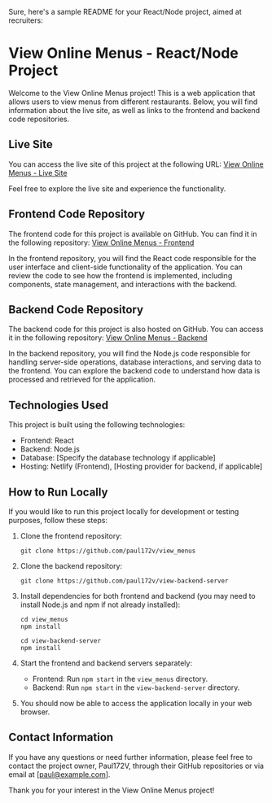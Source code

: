 Sure, here's a sample README for your React/Node project, aimed at recruiters:

# View Online Menus - React/Node Project

Welcome to the View Online Menus project! This is a web application that allows users to view menus from different restaurants. Below, you will find information about the live site, as well as links to the frontend and backend code repositories.

## Live Site

You can access the live site of this project at the following URL:
[View Online Menus - Live Site](https://172v-view-online-menus.netlify.app/)

Feel free to explore the live site and experience the functionality.

## Frontend Code Repository

The frontend code for this project is available on GitHub. You can find it in the following repository:
[View Online Menus - Frontend](https://github.com/paul172v/view_menus)

In the frontend repository, you will find the React code responsible for the user interface and client-side functionality of the application. You can review the code to see how the frontend is implemented, including components, state management, and interactions with the backend.

## Backend Code Repository

The backend code for this project is also hosted on GitHub. You can access it in the following repository:
[View Online Menus - Backend](https://github.com/paul172v/view-backend-server)

In the backend repository, you will find the Node.js code responsible for handling server-side operations, database interactions, and serving data to the frontend. You can explore the backend code to understand how data is processed and retrieved for the application.

## Technologies Used

This project is built using the following technologies:

- Frontend: React
- Backend: Node.js
- Database: [Specify the database technology if applicable]
- Hosting: Netlify (Frontend), [Hosting provider for backend, if applicable]

## How to Run Locally

If you would like to run this project locally for development or testing purposes, follow these steps:

1. Clone the frontend repository:

   ```
   git clone https://github.com/paul172v/view_menus
   ```

2. Clone the backend repository:

   ```
   git clone https://github.com/paul172v/view-backend-server
   ```

3. Install dependencies for both frontend and backend (you may need to install Node.js and npm if not already installed):

   ```
   cd view_menus
   npm install
   ```

   ```
   cd view-backend-server
   npm install
   ```

4. Start the frontend and backend servers separately:

   - Frontend: Run `npm start` in the `view_menus` directory.
   - Backend: Run `npm start` in the `view-backend-server` directory.

5. You should now be able to access the application locally in your web browser.

## Contact Information

If you have any questions or need further information, please feel free to contact the project owner, Paul172V, through their GitHub repositories or via email at [paul@example.com].

Thank you for your interest in the View Online Menus project!
